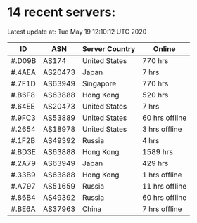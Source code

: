 # 14 recent servers:

Latest update at: Tue May 19 12:10:12 UTC 2020

| ID | ASN | Server Country | Online |
| -- | --- | -------------- | ------ |
| #.D09B | AS174 | United States | 770 hrs |
| #.4AEA | AS20473 | Japan | 7 hrs |
| #.7F1D | AS63949 | Singapore | 770 hrs |
| #.B6F8 | AS63888 | Hong Kong | 520 hrs |
| #.64EE | AS20473 | United States | 7 hrs |
| #.9FC3 | AS53889 | United States | 60 hrs offline |
| #.2654 | AS18978 | United States | 3 hrs offline |
| #.1F2B | AS49392 | Russia | 4 hrs |
| #.BD3E | AS63888 | Hong Kong | 1589 hrs |
| #.2A79 | AS63949 | Japan | 429 hrs |
| #.33B9 | AS63888 | Hong Kong | 1 hrs offline |
| #.A797 | AS51659 | Russia | 11 hrs offline |
| #.86B4 | AS49392 | Russia | 60 hrs offline |
| #.BE6A | AS37963 | China | 7 hrs offline |

